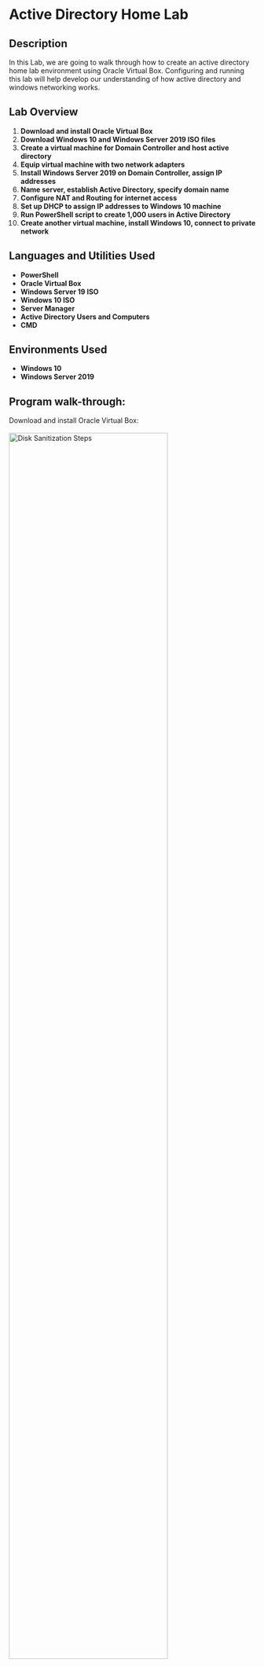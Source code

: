 <h1>Active Directory Home Lab</h1>

<h2>Description</h2>
In this Lab, we are going to walk through how to create an active directory home lab environment using Oracle Virtual Box. Configuring and running this lab will help develop our understanding of how active directory and windows networking works.
<br />

<h2>Lab Overview</h2>

1. <b>Download and install Oracle Virtual Box</b> 
2. <b>Download Windows 10 and Windows Server 2019 ISO files</b>
3. <b>Create a virtual machine for Domain Controller and host active directory</b>
4. <b>Equip virtual machine with two network adapters</b>
5. <b>Install Windows Server 2019 on Domain Controller, assign IP addresses</b>
6. <b>Name server, establish Active Directory, specify domain name</b>
7. <b>Configure NAT and Routing for internet access</b>
8. <b>Set up DHCP to assign IP addresses to Windows 10 machine</b>
9. <b>Run PowerShell script to create 1,000 users in Active Directory</b>
10. <b>Create another virtual machine, install Windows 10, connect to private network</b>


<h2>Languages and Utilities Used</h2>

- <b>PowerShell</b> 
- <b>Oracle Virtual Box</b>
- <b>Windows Server 19 ISO</b>
- <b>Windows 10 ISO</b>
- <b>Server Manager</b>
- <b>Active Directory Users and Computers</b>
- <b>CMD</b>

<h2>Environments Used </h2>

- <b>Windows 10</b>
- <b>Windows Server 2019</b>


<h2>Program walk-through:</h2>

















Download and install Oracle Virtual Box: <br/>
<br/>
<img src="https://github.com/ssidhu1994/Active-Directory-Home-Lab/assets/141093027/dc4f6b36-daad-41af-9ace-f8d2a0aac857" height="80%" width="80%" alt="Disk Sanitization Steps"/>
<br />
<br />
Download Windows 10 and Windows Server 2019 ISO files:  <br/>
<br/>
<img src="https://github.com/ssidhu1994/Active-Directory-Home-Lab/assets/141093027/a508ea67-a9e3-4459-9acb-4bea1a48dc23" height="80%" width="80%" alt="Disk Sanitization Steps"/>
<img src="https://github.com/ssidhu1994/Active-Directory-Home-Lab/assets/141093027/0d3e233e-628b-46b2-b164-e2632337ca04" height="80%" width="80%" alt="Disk Sanitization Steps"/>
<img src="https://github.com/ssidhu1994/Active-Directory-Home-Lab/assets/141093027/4f565cf5-d6dd-4344-9712-10b77343b7e2" height="80%" width="80%" alt="Disk Sanitization Steps"/>
<img src="https://github.com/ssidhu1994/Active-Directory-Home-Lab/assets/141093027/56593ba5-947f-4b19-b35c-a04559dd320b" height="80%" width="80%" alt="Disk Sanitization Steps"/>
<br />
<br />
Create a virtual machine for Domain Controller and host active directory. Call it DC(Domain Controller) for simplicity.: <br/>
Version: Select "Other Windows(64-bit). Adjust Ram & CPU count according to your PC specifications. <br/>
<br/>
<img src="https://github.com/ssidhu1994/Active-Directory-Home-Lab/assets/141093027/0c1f0da2-a4ce-4a2a-ad97-2fb4e8303251" height="80%" width="80%" alt="Disk Sanitization Steps"/>
<img src="https://github.com/ssidhu1994/Active-Directory-Home-Lab/assets/141093027/dc002ccc-f9c8-485e-b17b-8d4acb87d291" height="80%" width="80%" alt="Disk Sanitization Steps"/>
<img src="https://github.com/ssidhu1994/Active-Directory-Home-Lab/assets/141093027/6a44740e-a08f-4b7a-a081-91fb2d5b74e5" height="80%" width="80%" alt="Disk Sanitization Steps"/>
<img src="https://i.imgur.com/nCIbXbg.png" height="80%" width="80%" alt="Disk Sanitization Steps"/>
<img src="https://i.imgur.com/nCIbXbg.png" height="80%" width="80%" alt="Disk Sanitization Steps"/>
<br />
<br />
Equip virtual machine with two network adapters:  <br/>
<br/>
<img src="https://i.imgur.com/cdFHBiU.png" height="80%" width="80%" alt="Disk Sanitization Steps"/>
<br />
<br />
Install Windows Server 2019 on Domain Controller, assign IP addresses:  <br/>
<br/>
<img src="https://i.imgur.com/JL945Ga.png" height="80%" width="80%" alt="Disk Sanitization Steps"/>
<br />
<br />
Name server, establish Active Directory, specify domain name:  <br/>
<br/>
<img src="https://i.imgur.com/K71yaM2.png" height="80%" width="80%" alt="Disk Sanitization Steps"/>
<br />
<br />
Configure NAT and Routing for internet access:  <br/>
<br/>
<img src="https://i.imgur.com/AeZkvFQ.png" height="80%" width="80%" alt="Disk Sanitization Steps"/>
</p>
Set up DHCP to assign IP addresses to Windows 10 machine:  <br/>
<br/>
<img src="https://i.imgur.com/AeZkvFQ.png" height="80%" width="80%" alt="Disk Sanitization Steps"/>
</p>
Run PowerShell script to create 1,000 users in Active Directory:  <br/>
<br/>
<img src="https://i.imgur.com/AeZkvFQ.png" height="80%" width="80%" alt="Disk Sanitization Steps"/>
</p>
Create another virtual machine, install Windows 10, connect to private network:  <br/>
<br/>
<img src="https://i.imgur.com/AeZkvFQ.png" height="80%" width="80%" alt="Disk Sanitization Steps"/>
</p>

<!--
 ```diff
- text in red
+ text in green
! text in orange
# text in gray
@@ text in purple (and bold)@@
```
--!>
